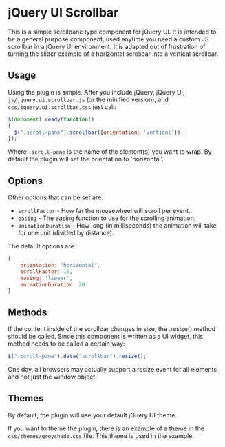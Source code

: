 jQuery UI Scrollbar
===================

This is a simple scrollpane type component for jQuery UI. It is intended to be
a general purpose component, used anytime you need a custom JS scrollbar in a
jQuery UI environment. It is adapted out of frustration of turning the slider
example of a horizontal scrollbar into a vertical scrollbar.

Usage
-----

Using the plugin is simple. After you include jQuery, jQuery UI,
```js/jquery.ui.scrollbar.js``` (or the minified version), and
```css/jquery.ui.scrollbar.css``` just call:

```js
$(document).ready(function()
{
  $(".scroll-pane").scrollbar({orientation: 'vertical'});
});
```

Where ```.scroll-pane``` is the name of the element(s) you want to wrap. By
default the plugin will set the orientation to 'horizontal'.

Options
-------

Other options that can be set are:

* ```scrollFactor``` - How far the mousewheel will scroll per event.
* ```easing``` - The easing function to use for the scrolling animation.
* ```animationDuration``` - How long (in milliseconds) the animation will take for one unit (divided by distance).

The default options are:

```js
{
	orientation: "horizontal",
	scrollFactor: 15,
	easing: 'linear',
	animationDuration: 20
}
```

Methods
-------

If the content inside of the scrollbar changes in size, the .resize() method
should be called. Since this component is written as a UI widget, this method
needs to be called a certain way:

```js
$(".scroll-pane").data("scrollbar").resize();
```

One day, all browsers may actually support a resize event for all elements and not
just the window object.

Themes
------

By default, the plugin will use your default jQuery UI theme.

If you want to theme the plugin, there is an example of a theme in the
```css/themes/greyshade.css``` file. This theme is used in the example.
